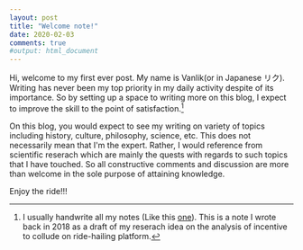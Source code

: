 ```yaml
---
layout: post
title: "Welcome note!"
date: 2020-02-03
comments: true
#output: html_document
---
```


Hi, welcome to my first ever post. My name is Vanlik(or in Japanese リク). Writing has never been my top priority in my daily activity despite of its importance. So by setting up a space to writing more on this blog, I expect to improve the skill to the point of satisfaction.[^1]

[^1]: I usually handwrite all my notes (Like this [one](https://drive.google.com/file/d/13H_1X5MR2p4hoSaOnkcxW446eN044wbd/view)). This is a note I wrote back in 2018 as a draft of my reserach idea on the analysis of incentive to collude on ride-hailing platform.

On this blog, you would expect to see my writing on variety of topics including history, culture, philosophy, science, etc. This does not necessarily mean that I'm the expert. Rather, I would reference from scientific reserach which are mainly the quests with regards to such topics that I have touched. So all constructive comments and discussion are more than welcome in the sole purpose of attaining knowledge. 

Enjoy the ride!!!




